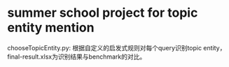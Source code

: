 # summer school project for topic entity mention
chooseTopicEntity.py: 根据自定义的启发式规则对每个query识别topic entity，final-result.xlsx为识别结果与benchmark的对比。

